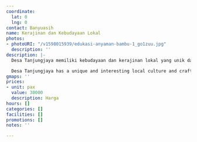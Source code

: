 ```yaml
---
coordinate:
  lat: 0
  lng: 0
contact: Banyuasih
name: Kerajinan dan Kebudayaan Lokal
photos:
- photoURI: "/v1598015939/edukasi-anyaman-bambu-1_go1zuu.jpg"
  description: ''
description: |-
  Desa Tanjungjaya memiliki kebudayaan dan kerajinan lokal yang unik dan menarik. Mulai dari batik khas, kerajinan tangan, musik, tarian, serta kuliner tradisional. Para wisatawan dapat memiliki pengalaman yang berkesan dan berharga bersama warga Desa Tanjungjaya dengan mengikuti EduWisata ini.

  Desa Tanjungjaya has a unique and interesting local culture and crafts. Starting from Batik, handicrafts, traditional music, dances, also culinary. The tourists can have a memorable and valuable experience with the locals in Desa Tanjungjaya by joining this EduTourism.
gmaps: ''
prices:
- unit: pax
  value: 30000
  description: Harga
hours: []
categories: []
facilities: []
promotions: []
notes: ''

---
```


